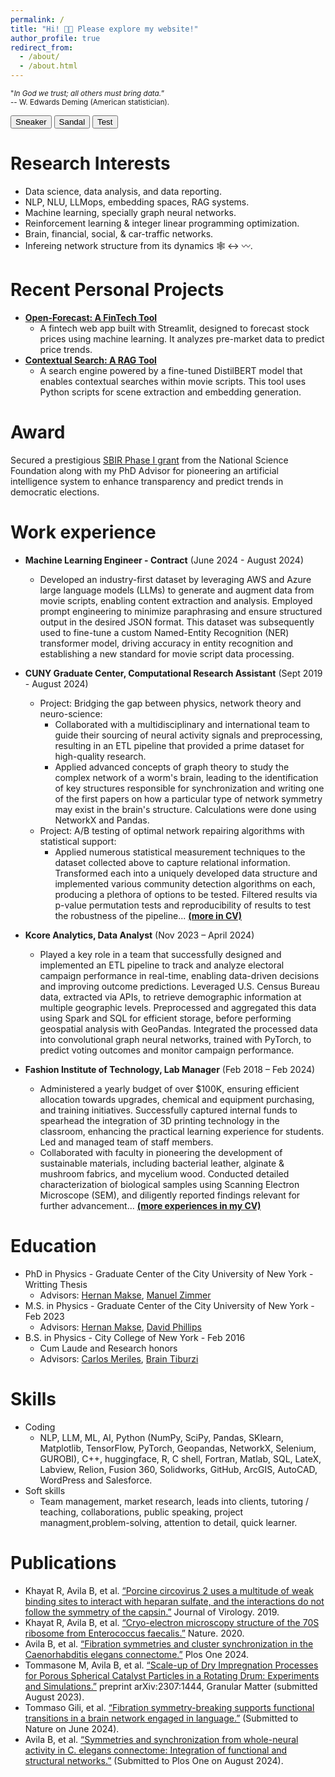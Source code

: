 ```yaml
---
permalink: /
title: "Hi! 👋🏼 Please explore my website!"
author_profile: true
redirect_from: 
  - /about/
  - /about.html
---
```

<span style="font-size: smaller;">"*In God we trust; all others must bring data.*”<br>-- W. Edwards Deming (American statistician).</span>

<script src="https://cdn.jsdelivr.net/npm/@tensorflow/tfjs"></script>
<script src="https://cdn.jsdelivr.net/npm/@tensorflow/tfjs-vis"></script>
<script>
  async function loadAndPrepareData() {
    const data = new fashion_mnist.FashionMNIST();
    await data.load();
    const classNames = ['Sneaker', 'Sandal'];
    const trainData = data.nextTrainBatch(60000);
    const testData = data.nextTestBatch(10000);

    const filterData = (data, label) => {
      const indices = data.labels.argMax(-1).equal(tf.scalar(label)).where().squeeze();
      return {
        images: data.images.gather(indices),
        labels: data.labels.gather(indices)
      };
    };

    const sneakers = filterData(trainData, 7);
    const sandals = filterData(trainData, 5);

    return { sneakers, sandals, classNames };
  }

  async function createModel() {
    const model = tf.sequential();
    model.add(tf.layers.flatten({ inputShape: [28, 28, 1] }));
    model.add(tf.layers.dense({ units: 42, activation: 'relu' }));
    model.add(tf.layers.dense({ units: 2, activation: 'softmax' }));
    model.compile({
      optimizer: tf.train.adam(0.001),
      loss: 'categoricalCrossentropy',
      metrics: ['accuracy']
    });
    return model;
  }

  async function trainModel(model, data, label) {
    const xs = data.images.reshape([data.images.shape[0], 28, 28, 1]);
    const ys = tf.oneHot(tf.tensor1d([label], 'int32'), 2);
    await model.fit(xs, ys, { epochs: 1 });
  }

  async function predict(model, data) {
    const xs = data.images.reshape([1, 28, 28, 1]);
    const prediction = model.predict(xs);
    const label = prediction.argMax(-1).dataSync()[0];
    const confidence = prediction.max().dataSync()[0];
    return { label, confidence };
  }

  async function setup() {
    const { sneakers, sandals, classNames } = await loadAndPrepareData();
    const model = await createModel();
    let currentImage, currentLabel;

    function showImage(image) {
      const canvas = document.getElementById('canvas');
      tf.browser.toPixels(image.reshape([28, 28, 1]), canvas);
    }

    function getRandomImage() {
      const isSneaker = Math.random() > 0.5;
      currentImage = isSneaker ? sneakers.images.slice([Math.floor(Math.random() * sneakers.images.shape[0]), 0], [1, 784]) : sandals.images.slice([Math.floor(Math.random() * sandals.images.shape[0]), 0], [1, 784]);
      currentLabel = isSneaker ? 0 : 1;
      showImage(currentImage);
    }

    document.getElementById('sneaker').addEventListener('click', async () => {
      await trainModel(model, { images: currentImage }, 0);
      getRandomImage();
    });

    document.getElementById('sandal').addEventListener('click', async () => {
      await trainModel(model, { images: currentImage }, 1);
      getRandomImage();
    });

    document.getElementById('test').addEventListener('click', async () => {
      const testImage = Math.random() > 0.5 ? sneakers.images.slice([Math.floor(Math.random() * sneakers.images.shape[0]), 0], [1, 784]) : sandals.images.slice([Math.floor(Math.random() * sandals.images.shape[0]), 0], [1, 784]);
      const { label, confidence } = await predict(model, { images: testImage });
      alert(`Prediction: ${classNames[label]}, Confidence: ${(confidence * 100).toFixed(2)}%`);
    });

    getRandomImage();
  }

  setup();
</script>

<canvas id="canvas" width="28" height="28"></canvas>
<button id="sneaker">Sneaker</button>
<button id="sandal">Sandal</button>
<button id="test">Test</button>


Research Interests
======
* Data science, data analysis, and data reporting.
* NLP, NLU, LLMops, embedding spaces, RAG systems.
* Machine learning, specially graph neural networks.
* Reinforcement learning & integer linear programming optimization.
* Brain, financial, social, & car-traffic networks.
* Infereing network structure from its dynamics 🕸️ &harr; 〰️.

Recent Personal Projects
======
* [**Open-Forecast: A FinTech Tool**](https://open-forecast.streamlit.app/)
  * A fintech web app built with Streamlit, designed to forecast stock prices using machine learning. It analyzes pre-market data to predict price trends.
* [**Contextual Search: A RAG Tool**](https://github.com/kryogenica/Contextual_Search_Tool)
  * A search engine powered by a fine-tuned DistilBERT model that enables contextual searches within movie scripts. This tool uses Python scripts for scene extraction and embedding generation.

Award
======
Secured a prestigious [SBIR Phase I grant](https://www.nsf.gov/awardsearch/showAward?AWD_ID=2309896) from the National Science Foundation along with my PhD Advisor for pioneering an artificial intelligence system to enhance transparency and predict trends in democratic elections.

Work experience
======
* **Machine Learning Engineer - Contract** (June 2024 - August 2024)
  * Developed an industry-first dataset by leveraging AWS and Azure large language models (LLMs) to generate and augment data from movie scripts, enabling content extraction and analysis. Employed prompt engineering to minimize paraphrasing and ensure structured output in the desired JSON format. This dataset was subsequently used to fine-tune a custom Named-Entity Recognition (NER) transformer model, driving accuracy in entity recognition and establishing a new standard for movie script data processing.
 
* **CUNY Graduate Center, Computational Research Assistant** (Sept 2019 - August 2024)
  * Project: Bridging the gap between physics, network theory and neuro-science:
    * Collaborated with a multidisciplinary and international team to guide their sourcing of neural activity signals and preprocessing, resulting in an ETL pipeline that provided a prime dataset for high-quality research.
    * Applied advanced concepts of graph theory to study the complex network of a worm's brain, leading to the identification of key structures responsible for synchronization and writing one of the first papers on how a particular type of network symmetry may exist in the brain's structure. Calculations were done using NetworkX and Pandas.
  * Project: A/B testing of optimal network repairing algorithms with statistical support:
    * Applied numerous statistical measurement techniques to the dataset collected above to capture relational information. Transformed each into a uniquely developed data structure and implemented various community detection algorithms on each, producing a plethora of options to be tested. Filtered results via p-value permutation tests and reproducibility of results to test the robustness of the pipeline... [**(more in CV)**](/files/Bryant_Avila_CV.pdf)

* **Kcore Analytics, Data Analyst** (Nov 2023 – April 2024)
  * Played a key role in a team that successfully designed and implemented an ETL pipeline to track and analyze electoral campaign performance in real-time, enabling data-driven decisions and improving outcome predictions. Leveraged U.S. Census Bureau data, extracted via APIs, to retrieve demographic information at multiple geographic levels. Preprocessed and aggregated this data using Spark and SQL for efficient storage, before performing geospatial analysis with GeoPandas. Integrated the processed data into convolutional graph neural networks, trained with PyTorch, to predict voting outcomes and monitor campaign performance.

* **Fashion Institute of Technology, Lab Manager** (Feb 2018 – Feb 2024)
  * Administered a yearly budget of over $100K, ensuring efficient allocation towards upgrades, chemical and equipment purchasing, and training initiatives. Successfully captured internal funds to spearhead the integration of 3D printing technology in the classroom, enhancing the practical learning experience for students. Led and managed team of staff members.
  * Collaborated with faculty in pioneering the development of sustainable materials, including bacterial leather, alginate & mushroom fabrics, and mycelium wood. Conducted detailed characterization of biological samples using Scanning Electron Microscope (SEM), and diligently reported findings relevant for further advancement... [**(more experiences in my CV)**](/files/Bryant_Avila_CV.pdf)

Education
======
* PhD in Physics - Graduate Center of the City University of New York - Writting Thesis
  * Advisors: [Hernan Makse](https://hmakse.ccny.cuny.edu/), [Manuel Zimmer](https://www.imp.ac.at/groups/manuel-zimmer)
* M.S. in Physics - Graduate Center of the City University of New York - Feb 2023
  * Advisors: [Hernan Makse](https://hmakse.ccny.cuny.edu/), [David Phillips](https://www.usna.edu/Users/math/dphillip/)
* B.S. in Physics - City College of New York - Feb 2016
  * Cum Laude and Research honors
  * Advisors: [Carlos Meriles](https://cmeriles.ccny.cuny.edu/), [Brain Tiburzi](https://www.gc.cuny.edu/people/brian-c-tiburzi)

Skills
======
* Coding
  * NLP, LLM, ML, AI, Python (NumPy, SciPy, Pandas, SKlearn, Matplotlib, TensorFlow, PyTorch, Geopandas, NetworkX, Selenium, GUROBI), C++, huggingface, R, C shell, Fortran, Matlab, SQL, LateX, Labview, Relion, Fusion 360, Solidworks, GitHub, ArcGIS, AutoCAD, WordPress and Salesforce.
* Soft skills
  * Team management, market research, leads into clients, tutoring / teaching, collaborations, public speaking, project managment,problem-solving, attention to detail, quick learner.

Publications
======
* Khayat R, Avila B, et al. [“Porcine circovirus 2 uses a multitude of weak binding sites to interact with heparan sulfate, and the interactions do not follow the symmetry of the capsin.”](https://jvi.asm.org/content/93/6/e02222-18)  Journal of Virology. 2019.
* Khayat R, Avila B, et al. [“Cryo-electron microscopy structure of the 70S ribosome from Enterococcus faecalis.”](https://www.nature.com/articles/s41598-020-73199-6) Nature. 2020.
* Avila B, et al. [“Fibration symmetries and cluster synchronization in the Caenorhabditis elegans connectome.”](https://arxiv.org/abs/2305.19367) Plos One 2024.
* Tommasone M, Avila B, et al. [“Scale-up of Dry Impregnation Processes for Porous Spherical Catalyst Particles in a Rotating Drum:
Experiments and Simulations.”](https://arxiv.org/abs/2307.14444) preprint arXiv:2307:1444, Granular Matter (submitted August 2023).
* Tommaso Gili, et al. [“Fibration symmetry-breaking supports functional transitions in a brain network engaged in language.”](https://www.researchsquare.com/article/rs-4409330/v1) (Submitted to Nature on June 2024).
* Avila B, et al. [“Symmetries and synchronization from whole-neural activity in C. elegans connectome: Integration of functional and structural networks.”](https://arxiv.org/abs/2409.02682) (Submitted to Plos One on August 2024).
